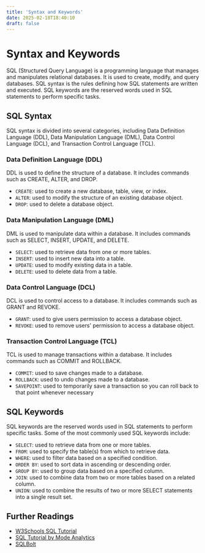 ```yaml
---
title: 'Syntax and Keywords'
date: 2025-02-18T18:40:10
draft: false
---
```


# Syntax and Keywords

SQL (Structured Query Language) is a programming language that manages and manipulates relational databases. It is used to create, modify, and query databases. SQL syntax is the rules defining how SQL statements are written and executed. SQL keywords are the reserved words used in SQL statements to perform specific tasks.

## SQL Syntax

SQL syntax is divided into several categories, including Data Definition Language (DDL), Data Manipulation Language (DML), Data Control Language (DCL), and Transaction Control Language (TCL).

### Data Definition Language (DDL)

DDL is used to define the structure of a database. It includes commands such as CREATE, ALTER, and DROP.

- `CREATE`: used to create a new database, table, view, or index.
- `ALTER`: used to modify the structure of an existing database object.
- `DROP`: used to delete a database object.

### Data Manipulation Language (DML)

DML is used to manipulate data within a database. It includes commands such as SELECT, INSERT, UPDATE, and DELETE.

- `SELECT`: used to retrieve data from one or more tables.
- `INSERT`: used to insert new data into a table.
- `UPDATE`: used to modify existing data in a table.
- `DELETE`: used to delete data from a table.

### Data Control Language (DCL)

DCL is used to control access to a database. It includes commands such as GRANT and REVOKE.

- `GRANT`: used to give users permission to access a database object.
- `REVOKE`: used to remove users' permission to access a database object.

### Transaction Control Language (TCL)

TCL is used to manage transactions within a database. It includes commands such as COMMIT and ROLLBACK.

- `COMMIT`: used to save changes made to a database.
- `ROLLBACK`: used to undo changes made to a database.
- `SAVEPOINT`: used to temporarily save a transaction so you can roll back to that point whenever necessary

## SQL Keywords

SQL keywords are the reserved words used in SQL statements to perform specific tasks. Some of the most commonly used SQL keywords include:

- `SELECT`: used to retrieve data from one or more tables.
- `FROM`: used to specify the table(s) from which to retrieve data.
- `WHERE`: used to filter data based on a specified condition.
- `ORDER BY`: used to sort data in ascending or descending order.
- `GROUP BY`: used to group data based on a specified column.
- `JOIN`: used to combine data from two or more tables based on a related column.
- `UNION`: used to combine the results of two or more SELECT statements into a single result set.

## Further Readings

- [W3Schools SQL Tutorial](https://www.w3schools.com/sql/)
- [SQL Tutorial by Mode Analytics](https://mode.com/sql-tutorial/)
- [SQLBolt](https://sqlbolt.com/)
